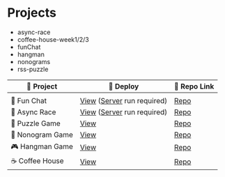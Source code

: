 # Projects

- async-race
- coffee-house-week1/2/3
- funChat
- hangman
- nonograms
- rss-puzzle


| 🎨 Project         | 🔗 Deploy                                                                                                 | 📂 Repo Link                                                                                          |
|--------------------|-----------------------------------------------------------------------------------------------------------|--------------------------------------------------------------------------------------------------------|
|                                               |
| 💬 Fun Chat        | [View](https://rolling-scopes-school.github.io/vlaru-JSFE2023Q4/) ([Server](https://github.com/rolling-scopes-school/fun-chat-server/tree/main) run required) | [Repo](https://github.com/VlaRu/RSS_stage1-2/tree/funChat/funChat)                                            |
| 🚗 Async Race      | [View](https://rolling-scopes-school.github.io/vlaru-JSFE2023Q4/async-race/) ([Server](https://github.com/mikhama/async-race-api) run required)  | [Repo](https://github.com/VlaRu/RSS_stage1-2/tree/async-race/async-race)                                          |
| 🧩 Puzzle Game     | [View](https://rolling-scopes-school.github.io/vlaru-JSFE2023Q4/rss-puzzle/#start-page)                             | [Repo](https://github.com/VlaRu/RSS_stage1-2/tree/rss-puzzle/rss-puzzle)                                          |
| 🌸 Nonogram Game   | [View](https://vlaru.github.io/RSS_stage1-2/nonograms/)                              | [Repo](https://github.com/VlaRu/RSS_stage1-2/tree/nonograms)                                           |
| 🎮 Hangman Game    | [View](https://rolling-scopes-school.github.io/vlaru-JSFE2023Q4/hangman/index.html)                                | [Repo]()                                             |
| ☕ Coffee House    | [View](https://vlaru.github.io/RSS_stage1-2/coffee-house/pages/home/home.html)                   | [Repo](https://github.com/VlaRu/RSS_stage1-2/tree/coffee-house-week3)
